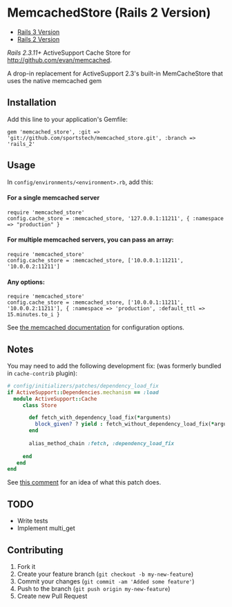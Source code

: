 # MemcachedStore (Rails 2 Version)

* [Rails 3 Version](https://github.com/sportstech/memcached_store)
* [Rails 2 Version](https://github.com/sportstech/memcached_store/tree/rails_2)

*Rails 2.3.11+* ActiveSupport Cache Store for http://github.com/evan/memcached.

A drop-in replacement for ActiveSupport 2.3's built-in MemCacheStore that uses the native memcached gem

## Installation

Add this line to your application's Gemfile:

    gem 'memcached_store', :git => 'git://github.com/sportstech/memcached_store.git', :branch => 'rails_2'


## Usage
In `config/environments/<environment>.rb`, add this:

#### For a single memcached server

    require 'memcached_store'
    config.cache_store = :memcached_store, '127.0.0.1:11211', { :namespace => "production" }

#### For multiple memcached servers, you can pass an array:

    require 'memcached_store'
    config.cache_store = :memcached_store, ['10.0.0.1:11211', '10.0.0.2:11211']
    
#### Any options:

    require 'memcached_store'
    config.cache_store = :memcached_store, ['10.0.0.1:11211', '10.0.0.2:11211'], { :namespace => 'production', :default_ttl => 15.minutes.to_i }

See [the memcached documentation](https://github.com/evan/memcached/blob/master/lib/memcached/memcached.rb) for configuration options.

## Notes

You may need to add the following development fix: (was formerly bundled in `cache-contrib` plugin):

```ruby
# config/initializers/patches/dependency_load_fix
if ActiveSupport::Dependencies.mechanism == :load
  module ActiveSupport::Cache
     class Store

       def fetch_with_dependency_load_fix(*arguments)
         block_given? ? yield : fetch_without_dependency_load_fix(*arguments)
       end
       
       alias_method_chain :fetch, :dependency_load_fix
       
     end
   end
end
```

See [this comment](http://thewebfellas.com/blog/2008/6/9/rails-2-1-now-with-better-integrated-caching#comment-1171) for an idea of what this patch does.

## TODO

* Write tests
* Implement multi_get


## Contributing

1. Fork it
2. Create your feature branch (`git checkout -b my-new-feature`)
3. Commit your changes (`git commit -am 'Added some feature'`)
4. Push to the branch (`git push origin my-new-feature`)
5. Create new Pull Request
